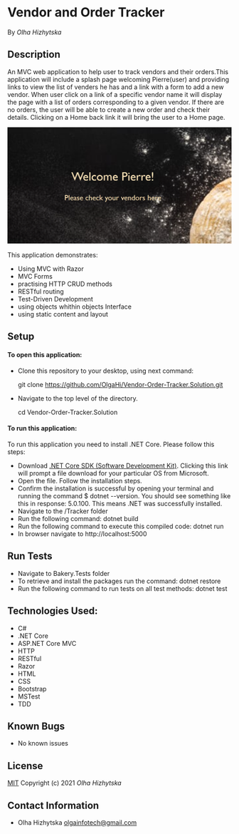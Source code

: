 # **Vendor and Order Tracker**
By _Olha Hizhytska_

## Description
An MVC web application to help user to track vendors and their orders.This application will include a splash page welcoming Pierre(user) and providing links to view the list of venders he has and a link with a form to add a new vendor.
When user click on a link of a specific vendor name it will display the page with a list of orders corresponding to a given vendor. If there are no orders, the user will be able to create a new order and check their details. Clicking on a Home back link it will bring the user to a Home page. 

![Image](Tracker/wwwroot/img/tracker.png)

This application demonstrates:

- Using MVC with Razor
- MVC Forms
- practising HTTP CRUD methods
- RESTful routing
- Test-Driven Development
- using objects whithin objects Interface
- using static content and layout

## Setup

#### To open this application:

- Clone this repository to your desktop, using next command:

  git clone https://github.com/OlgaHi/Vendor-Order-Tracker.Solution.git

- Navigate to the top level of the directory.

  cd Vendor-Order-Tracker.Solution

#### To run this application:

To run this application you need to install .NET Core. Please follow this steps:
 - Download [.NET Core SDK (Software Development Kit)](https://dotnet.microsoft.com/download/thank-you/dotnet-sdk-2.2.106-macos-x64-installer). Clicking this link will prompt a file download for your particular OS from Microsoft.
 - Open the file. Follow the installation steps.
 - Confirm the installation is successful by opening your terminal and running the command $ dotnet --version. You should see something like this in response: 5.0.100. This means .NET was successfully installed.
 - Navigate to the /Tracker folder 
 - Run the following command: dotnet build
 - Run the following command to execute this compiled code: dotnet run
 - In browser navigate to http://localhost:5000

## Run Tests

- Navigate to Bakery.Tests folder 
- To retrieve and install the packages run the command: dotnet restore
- Run the following command to run tests on all test methods: dotnet test 

## Technologies Used:

* C#
* .NET Core
* ASP.NET Core MVC
* HTTP
* RESTful
* Razor
* HTML
* CSS
* Bootstrap
* MSTest
* TDD

## Known Bugs

- No known issues

## License

[MIT](https://en.wikipedia.org/wiki/MIT_License)
Copyright (c) 2021 _Olha Hizhytska_

## Contact Information

- Olha Hizhytska olgainfotech@gmail.com
